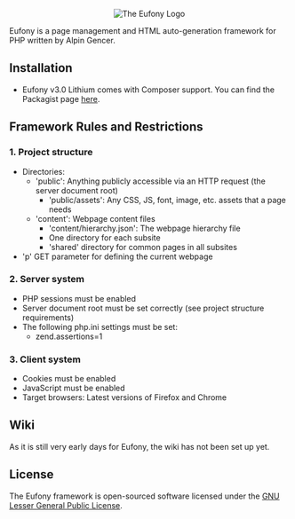 <p align="center">
    <img alt="The Eufony Logo" src="https://raw.githubusercontent.com/eufony/eufony/v3/Eufony.png">
</p>

Eufony is a page management and HTML auto-generation framework for PHP written by Alpin Gencer.

## Installation

* Eufony v3.0 Lithium comes with Composer support. You can find the Packagist
  page [here](https://packagist.org/packages/eufony/eufony).

## Framework Rules and Restrictions

### 1. Project structure

* Directories:
    * 'public': Anything publicly accessible via an HTTP request (the server document root)
        * 'public/assets': Any CSS, JS, font, image, etc. assets that a page needs
    * 'content': Webpage content files
        * 'content/hierarchy.json': The webpage hierarchy file
        * One directory for each subsite
        * 'shared' directory for common pages in all subsites
* 'p' GET parameter for defining the current webpage

### 2. Server system

* PHP sessions must be enabled
* Server document root must be set correctly (see project structure requirements)
* The following php.ini settings must be set:
    * zend.assertions=1

### 3. Client system

* Cookies must be enabled
* JavaScript must be enabled
* Target browsers: Latest versions of Firefox and Chrome

## Wiki

As it is still very early days for Eufony, the wiki has not been set up yet.

## License

The Eufony framework is open-sourced software licensed under
the [GNU Lesser General Public License](LICENSE.md).
